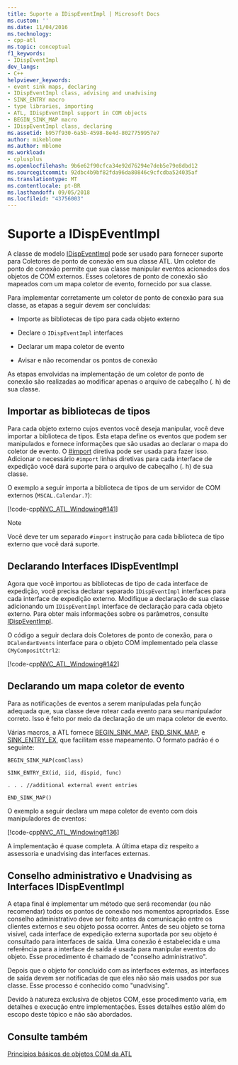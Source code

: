 ```yaml
---
title: Suporte a IDispEventImpl | Microsoft Docs
ms.custom: ''
ms.date: 11/04/2016
ms.technology:
- cpp-atl
ms.topic: conceptual
f1_keywords:
- IDispEventImpl
dev_langs:
- C++
helpviewer_keywords:
- event sink maps, declaring
- IDispEventImpl class, advising and unadvising
- SINK_ENTRY macro
- type libraries, importing
- ATL, IDispEventImpl support in COM objects
- BEGIN_SINK_MAP macro
- IDispEventImpl class, declaring
ms.assetid: b957f930-6a5b-4598-8e4d-8027759957e7
author: mikeblome
ms.author: mblome
ms.workload:
- cplusplus
ms.openlocfilehash: 9b6e62f90cfca34e92d76294e7deb5e79e8dbd12
ms.sourcegitcommit: 92dbc4b9bf82fda96da80846c9cfcdba524035af
ms.translationtype: MT
ms.contentlocale: pt-BR
ms.lasthandoff: 09/05/2018
ms.locfileid: "43756003"
---
```

# <a name="supporting-idispeventimpl"></a>Suporte a IDispEventImpl

A classe de modelo [IDispEventImpl](../atl/reference/idispeventimpl-class.md) pode ser usado para fornecer suporte para Coletores de ponto de conexão em sua classe ATL. Um coletor de ponto de conexão permite que sua classe manipular eventos acionados dos objetos de COM externos. Esses coletores de ponto de conexão são mapeados com um mapa coletor de evento, fornecido por sua classe.

Para implementar corretamente um coletor de ponto de conexão para sua classe, as etapas a seguir devem ser concluídas:

- Importe as bibliotecas de tipo para cada objeto externo

- Declare o `IDispEventImpl` interfaces

- Declarar um mapa coletor de evento

- Avisar e não recomendar os pontos de conexão

As etapas envolvidas na implementação de um coletor de ponto de conexão são realizadas ao modificar apenas o arquivo de cabeçalho (. h) de sua classe.

## <a name="importing-the-type-libraries"></a>Importar as bibliotecas de tipos

Para cada objeto externo cujos eventos você deseja manipular, você deve importar a biblioteca de tipos. Esta etapa define os eventos que podem ser manipulados e fornece informações que são usadas ao declarar o mapa do coletor de evento. O [#import](../preprocessor/hash-import-directive-cpp.md) diretiva pode ser usada para fazer isso. Adicionar o necessário `#import` linhas diretivas para cada interface de expedição você dará suporte para o arquivo de cabeçalho (. h) de sua classe.

O exemplo a seguir importa a biblioteca de tipos de um servidor de COM externos (`MSCAL.Calendar.7`):

[!code-cpp[NVC_ATL_Windowing#141](../atl/codesnippet/cpp/supporting-idispeventimpl_1.h)]

> [!NOTE]
>  Você deve ter um separado `#import` instrução para cada biblioteca de tipo externo que você dará suporte.

## <a name="declaring-the-idispeventimpl-interfaces"></a>Declarando Interfaces IDispEventImpl

Agora que você importou as bibliotecas de tipo de cada interface de expedição, você precisa declarar separado `IDispEventImpl` interfaces para cada interface de expedição externo. Modifique a declaração de sua classe adicionando um `IDispEventImpl` interface de declaração para cada objeto externo. Para obter mais informações sobre os parâmetros, consulte [IDispEventImpl](../atl/reference/idispeventimpl-class.md).

O código a seguir declara dois Coletores de ponto de conexão, para o `DCalendarEvents` interface para o objeto COM implementado pela classe `CMyCompositCtrl2`:

[!code-cpp[NVC_ATL_Windowing#142](../atl/codesnippet/cpp/supporting-idispeventimpl_2.h)]

## <a name="declaring-an-event-sink-map"></a>Declarando um mapa coletor de evento

Para as notificações de eventos a serem manipuladas pela função adequada que, sua classe deve rotear cada evento para seu manipulador correto. Isso é feito por meio da declaração de um mapa coletor de evento.

Várias macros, a ATL fornece [BEGIN_SINK_MAP](reference/composite-control-macros.md#begin_sink_map), [END_SINK_MAP](reference/composite-control-macros.md#end_sink_map), e [SINK_ENTRY_EX](reference/composite-control-macros.md#sink_entry_ex), que facilitam esse mapeamento. O formato padrão é o seguinte:

`BEGIN_SINK_MAP(comClass)`

`SINK_ENTRY_EX(id, iid, dispid, func)`

`. . . //additional external event entries`

`END_SINK_MAP()`

O exemplo a seguir declara um mapa coletor de evento com dois manipuladores de eventos:

[!code-cpp[NVC_ATL_Windowing#136](../atl/codesnippet/cpp/supporting-idispeventimpl_3.h)]

A implementação é quase completa. A última etapa diz respeito a assessoria e unadvising das interfaces externas.

## <a name="advising-and-unadvising-the-idispeventimpl-interfaces"></a>Conselho administrativo e Unadvising as Interfaces IDispEventImpl

A etapa final é implementar um método que será recomendar (ou não recomendar) todos os pontos de conexão nos momentos apropriados. Esse conselho administrativo deve ser feito antes da comunicação entre os clientes externos e seu objeto possa ocorrer. Antes de seu objeto se torna visível, cada interface de expedição externa suportada por seu objeto é consultado para interfaces de saída. Uma conexão é estabelecida e uma referência para a interface de saída é usada para manipular eventos do objeto. Esse procedimento é chamado de "conselho administrativo".

Depois que o objeto for concluído com as interfaces externas, as interfaces de saída devem ser notificadas de que eles não são mais usados por sua classe. Esse processo é conhecido como "unadvising".

Devido à natureza exclusiva de objetos COM, esse procedimento varia, em detalhes e execução entre implementações. Esses detalhes estão além do escopo deste tópico e não são abordados.

## <a name="see-also"></a>Consulte também

[Princípios básicos de objetos COM da ATL](../atl/fundamentals-of-atl-com-objects.md)

